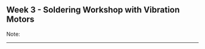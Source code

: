 ## Week 3 - Soldering Workshop with Vibration Motors
<!-- .slide: class=".uk-width-1-1 uk-height-large" -->  

Note:

---

